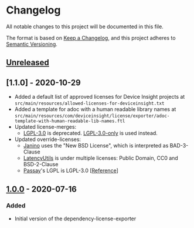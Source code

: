 # Changelog
All notable changes to this project will be documented in this file.

The format is based on [Keep a Changelog](https://keepachangelog.com/en/1.0.0/),
and this project adheres to [Semantic Versioning](https://semver.org/spec/v2.0.0.html).

## [Unreleased]

## [1.1.0] - 2020-10-29
- Added a default list of approved licenses for Device Insight projects at 
    `src/main/resources/allowed-licenses-for-deviceinsight.txt`
- Added a template for adoc with a human readable library names at 
    `src/main/resources/com/deviceinsight/license/exporter/adoc-template-with-human-readable-lib-names.ftl`
- Updated license-merges:
    - [LGPL-3.0](https://spdx.org/licenses/LGPL-3.0.html) is deprecated. [LGPL-3.0-only](https://spdx.org/licenses/LGPL-3.0-only.html) is used instead.
- Updated override-licenses:
    - [Janino](https://janino-compiler.github.io/janino/#license) uses the "New BSD License", which is interpreted as BAD-3-Clause
    - [LatencyUtils](https://github.com/LatencyUtils/LatencyUtils/blob/master/LICENSE) is under multiple licenses: Public Domain, CC0 and BSD-2-Clause
    - [Passay](http://www.passay.org)'s LGPL is LGPL-3.0 [[Reference](https://github.com/vt-middleware/passay/blob/master/LICENSE-lgpl)]

## [1.0.0] - 2020-07-16
### Added
- Initial version of the dependency-license-exporter

[Unreleased]: https://github.com/deviceinsight/dependency-license-exporter/compare/1.0.0...HEAD
[1.0.0]: https://github.com/deviceinsight/dependency-license-exporter/tree/1.0.0

